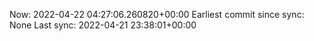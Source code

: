 Now: 2022-04-22 04:27:06.260820+00:00 Earliest commit since sync: None Last sync: 2022-04-21 23:38:01+00:00
